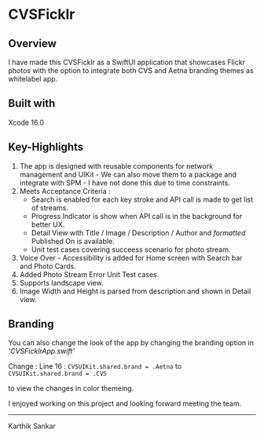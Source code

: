 # CVSFicklr

## Overview
I have made this CVSFicklr as a SwiftUI application that showcases Flickr photos with the option to integrate both CVS and Aetna branding themes as whitelabel app. 

## Built with
Xcode 16.0 

## Key-Highlights
1. The app is designed with reusable components for network management and UIKit - We can also move them to a package and integrate with SPM - I have not done this due to time constraints.
2. Meets Acceptance Criteria :
   - Search is enabled for each key stroke and API call is made to get list of streams.
   - Progress Indicator is show when API call is in the background for better UX.
   - Detail View with Title / Image / Description / Author and *formatted* Published On is available.
   - Unit test cases covering succeess scenario for photo stream.
3. Voice Over - Accessibility is added for Home screen with Search bar and Photo Cards.
4. Added Photo Stream Error Unit Test cases.
5. Supports landscape view.
6. Image Width and Height is parsed from description and shown in Detail view.

## Branding
You can also change the look of the app by changing the branding option in *'CVSFicklrApp.swift'* 

Change : Line 16 : `CVSUIKit.shared.brand = .Aetna` to `CVSUIKit.shared.brand = .CVS`

to view the changes in color themeing.

I enjoyed working on this project and looking forward meeting the team.

-------------
Karthik Sankar
